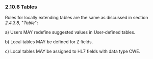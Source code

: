 ### 2.10.6 Tables

Rules for locally extending tables are the same as discussed in section _2.4.3.8_, "_Table_":

a) Users MAY redefine suggested values in User-defined tables.

b) Local tables MAY be defined for Z fields.

c) Local tables MAY be assigned to HL7 fields with data type CWE.
